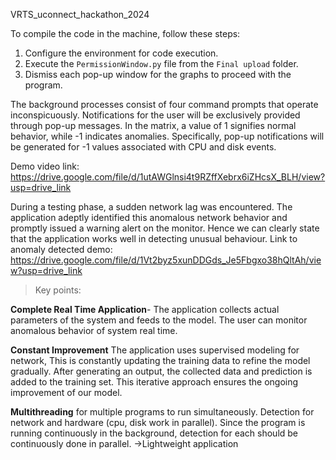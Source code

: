 VRTS_uconnect_hackathon_2024

To compile the code in the machine, follow these steps:
1. Configure the environment for code execution.
2. Execute the `PermissionWindow.py` file from the `Final upload` folder.
3. Dismiss each pop-up window for the graphs to proceed with the program.
   
The background processes consist of four command prompts that operate inconspicuously. Notifications for the user will be exclusively provided through pop-up messages.
In the matrix, a value of 1 signifies normal behavior, while -1 indicates anomalies. Specifically, pop-up notifications will be generated for -1 values associated with CPU and disk events.

Demo video link: https://drive.google.com/file/d/1utAWGlnsi4t9RZffXebrx6iZHcsX_BLH/view?usp=drive_link 

During a testing phase, a sudden network lag was encountered. The application adeptly identified this anomalous network behavior and promptly issued a warning alert on the monitor. Hence we can clearly state that the application works well in detecting unusual behaviour.
Link to anomaly detected demo: 
https://drive.google.com/file/d/1Vt2byz5xunDDGds_Je5Fbgxo38hQltAh/view?usp=drive_link


> Key points:

**Complete Real Time Application**- The application collects actual parameters of the system and feeds to the model. The user can monitor anomalous behavior of system real time.

**Constant Improvement** The application uses supervised modeling for network, This is constantly updating the training data to refine the model gradually. After generating an output, the collected data and prediction is added to the training set. This iterative approach ensures the ongoing improvement of our model.

**Multithreading** for multiple programs to run simultaneously. Detection for network and hardware (cpu, disk work in parallel).
Since the program is running continuously in the background, detection for each should be continuously done in parallel. ->Lightweight application



